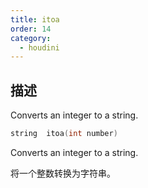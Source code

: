 ```yaml
---
title: itoa
order: 14
category:
  - houdini
---
```

    
## 描述

Converts an integer to a string.

```c
string  itoa(int number)
```

Converts an integer to a string.

将一个整数转换为字符串。
